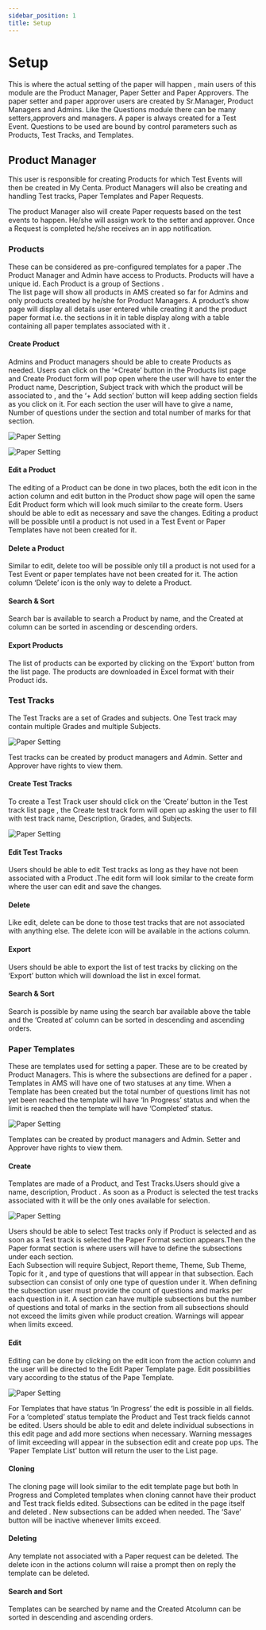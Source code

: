 ```yaml
---
sidebar_position: 1
title: Setup
---
```


# Setup

This is where the actual setting of the paper will happen , main users of this module are
the Product Manager, Paper Setter and Paper Approvers. The paper setter and paper approver
users are created by Sr.Manager, Product Managers and Admins. Like the Questions module
there can be many setters,approvers and managers. A paper is always created for a Test Event.
Questions to be used are bound by control parameters such as Products, Test Tracks, and
Templates.

## Product Manager

This user is responsible for creating Products for which Test Events will then be created
in My Centa. Product Managers will also be creating and handling Test tracks, Paper Templates
and Paper Requests.

The product Manager also will create Paper requests based on the test events to
happen. He/she will assign work to the setter and approver. Once a Request is completed
he/she receives an in app notification.

### Products

These can be considered as pre-configured templates for a paper .The Product Manager
and Admin have access to Products. Products will have a unique id. Each Product is a group of
Sections .<br />The list page will show all products in AMS created so far for Admins and only products
created by he/she for Product Managers.
A product’s show page will display all details user entered while creating it and the
product paper format i.e. the sections in it in table display along with a table containing all paper
templates associated with it .

#### Create Product

Admins and Product managers should be able to create Products as needed. Users can
click on the ‘+Create’ button in the Products list page and Create Product form will pop open
where the user will have to enter the Product name, Description, Subject track with which the
product will be associated to , and the ‘+ Add section’ button will keep adding section fields as
you click on it. For each section the user will have to give a name, Number of questions under
the section and total number of marks for that section.

![Paper Setting](/img/paper_setting_1.png "product")

![Paper Setting](/img/paper_setting_2.png "product")

#### Edit a Product

The editing of a Product can be done in two places, both the edit icon in the action
column and edit button in the Product show page will open the same Edit Product form which
will look much similar to the create form. Users should be able to edit as necessary and save
the changes.
Editing a product will be possible until a product is not used in a Test Event or Paper
Templates have not been created for it.

#### Delete a Product

Similar to edit, delete too will be possible only till a product is not used for a Test Event
or paper templates have not been created for it. The action column ‘Delete’ icon is the only way
to delete a Product.

#### Search & Sort

Search bar is available to search a Product by name, and the Created at column can be
sorted in ascending or descending orders.

#### Export Products

The list of products can be exported by clicking on the ‘Export’ button from the list page.
The products are downloaded in Excel format with their Product ids.

### Test Tracks

The Test Tracks are a set of Grades and subjects. One Test track may contain multiple
Grades and multiple Subjects.

![Paper Setting](/img/paper_setting_3.png "test track")

Test tracks can be created by product managers and Admin. Setter and Approver have
rights to view them.

#### Create Test Tracks

To create a Test Track user should click on the ‘Create’ button in the Test track list page ,
the Create test track form will open up asking the user to fill with test track name, Description,
Grades, and Subjects.

![Paper Setting](/img/paper_setting_4.png "test track")

#### Edit Test Tracks

Users should be able to edit Test tracks as long as they have not been associated with a
Product .The edit form will look similar to the create form where the user can edit and save the
changes.

#### Delete

Like edit, delete can be done to those test tracks that are not associated with anything
else. The delete icon will be available in the actions column.

#### Export

Users should be able to export the list of test tracks by clicking on the ‘Export’ button
which will download the list in excel format.

#### Search & Sort

Search is possible by name using the search bar available above the table and the
‘Created at’ column can be sorted in descending and ascending orders.

### Paper Templates

These are templates used for setting a paper. These are to be created by Product
Managers. This is where the subsections are defined for a paper . Templates in AMS will have
one of two statuses at any time. When a Template has been created but the total number of
questions limit has not yet been reached the template will have ‘In Progress’ status and when
the limit is reached then the template will have ‘Completed’ status.

![Paper Setting](/img/paper_setting_5.png "paper template")

Templates can be created by product managers and Admin. Setter and Approver have
rights to view them.

#### Create

Templates are made of a Product, and Test Tracks.Users should give a name,
description, Product . As soon as a Product is selected the test tracks associated with it will be
the only ones available for selection.

![Paper Setting](/img/paper_setting_6.png "paper template")

Users should be able to select Test tracks only if Product is selected and as soon as a
Test track is selected the Paper Format section appears.Then the Paper format section is
where users will have to define the subsections under each section.<br />
Each Subsection will require Subject, Report theme, Theme, Sub Theme, Topic for it ,
and type of questions that will appear in that subsection. Each subsection can consist of only
one type of question under it. When defining the subsection user must provide the count of
questions and marks per each question in it. A section can have multiple subsections but the
number of questions and total of marks in the section from all subsections should not exceed
the limits given while product creation. Warnings will appear when limits exceed.

#### Edit

Editing can be done by clicking on the edit icon from the action column and the user will
be directed to the Edit Paper Template page. Edit possibilities vary according to the status of the
Pape Template.

![Paper Setting](/img/paper_setting_7.png "paper template")

For Templates that have status ‘In Progress’ the edit is possible in all fields. For a
‘completed’ status template the Product and Test track fields cannot be edited. Users should be
able to edit and delete individual subsections in this edit page and add more sections when
necessary. Warning messages of limit exceeding will appear in the subsection edit and create
pop ups. The ‘Paper Template List’ button will return the user to the List page.

#### Cloning

The cloning page will look similar to the edit template page but both In Progress and
Completed templates when cloning cannot have their product and Test track fields edited.
Subsections can be edited in the page itself and deleted . New subsections can be
added when needed. The ‘Save’ button will be inactive whenever limits exceed.

#### Deleting

Any template not associated with a Paper request can be deleted. The delete icon in the
actions column will raise a prompt then on reply the template can be deleted.

#### Search and Sort

Templates can be searched by name and the Created Atcolumn can be sorted in
descending and ascending orders.
